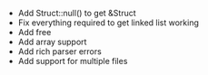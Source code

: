 
- Add Struct::null() to get &Struct
- Fix everything required to get linked list working
- Add free
- Add array support
- Add rich parser errors
- Add support for multiple files
